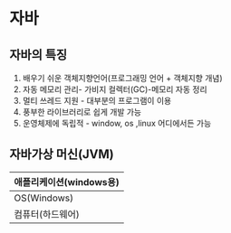 # 자바 
## 자바의 특징 
1. 배우기 쉬운 객체지향언어(프로그래밍 언어 + 객체지향 개념)
2. 자동 메모리 관리- 가비지 컬렉터(GC)-메모리 자동 정리
3. 멀티 쓰레드 지원  - 대부분의 프로그램이 이용
4. 풍부한 라이브러리로 쉽게 개발 가능
5. 운영체제에 독립적 - window, os ,linux 어디에서든 가능  
## 자바가상 머신(JVM)
|애플리케이션(windows용)
|---------------------|
|OS(Windows)|
|컴퓨터(하드웨어)|


